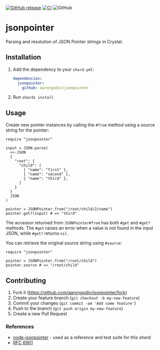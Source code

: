 [![GitHub release](https://img.shields.io/github/release/aarongodin/jsonpointer.svg)](https://github.com/aarongodin/jsonpointer/releases)
[![CI](https://github.com/aarongodin/jsonpointer/actions/workflows/crystal.yml/badge.svg)](https://github.com/aarongodin/jsonpointer/actions/workflows/crystal.yml)
![GitHub](https://img.shields.io/github/license/aarongodin/jsonpointer?style=plastic)

# jsonpointer

Parsing and resolution of JSON Pointer strings in Crystal.

## Installation

1. Add the dependency to your `shard.yml`:

   ```yaml
   dependencies:
     jsonpointer:
       github: aarongodin/jsonpointer
   ```

2. Run `shards install`

## Usage

Create new pointer instances by calling the `#from` method using a source string for the pointer:

```crystal
require "jsonpointer"

input = JSON.parse(
  <<-JSON
  {
    "root": {
      "child": [
        { "name": "first" },
        { "name": "second" },
        { "name": "third" },
      ]
    }
  }
  JSON
)

pointer = JSONPointer.from("/root/child/2/name")
pointer.get?(input) # => "third"
```

The accessor returned from `JSONPointer#from` has both `#get` and `#get?` methods. The `#get` raises an error when a value is not found in the input JSON, while `#get?` returns `nil`.

You can retrieve the original source string using `#source`:

```crystal
require "jsonpointer"

pointer = JSONPointer.from("/root/child")
pointer.source # => "/root/child"
```

## Contributing

1. Fork it (<https://github.com/aarongodin/jsonpointer/fork>)
2. Create your feature branch (`git checkout -b my-new-feature`)
3. Commit your changes (`git commit -am 'Add some feature'`)
4. Push to the branch (`git push origin my-new-feature`)
5. Create a new Pull Request

### References

* [node-jsonpointer](https://github.com/janl/node-jsonpointer#readme) - used as a reference and test suite for this shard
* [RFC 6901](https://datatracker.ietf.org/doc/html/rfc6901)